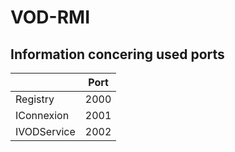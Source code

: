 # VOD-RMI

## Information concering used ports

|             | Port |
|-------------|------|
| Registry    | 2000 |
| IConnexion  | 2001 |
| IVODService | 2002 |

